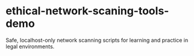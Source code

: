 # ethical-network-scaning-tools-demo
Safe, localhost-only network scanning scripts for learning and practice in legal environments.
